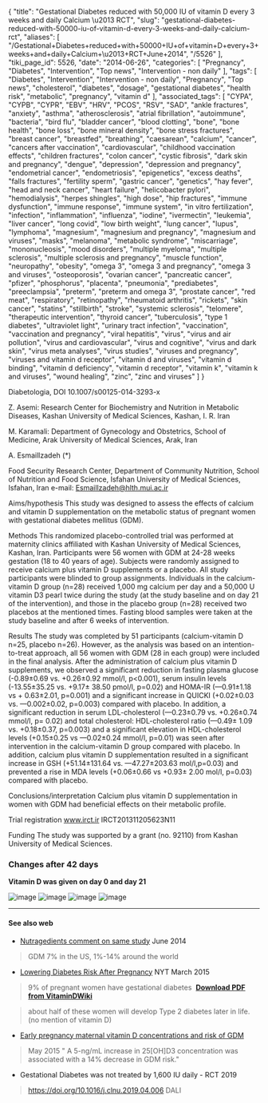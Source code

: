 {
    "title": "Gestational Diabetes reduced with 50,000 IU of vitamin D every 3 weeks and daily Calcium \u2013 RCT",
    "slug": "gestational-diabetes-reduced-with-50000-iu-of-vitamin-d-every-3-weeks-and-daily-calcium-rct",
    "aliases": [
        "/Gestational+Diabetes+reduced+with+50000+IU+of+vitamin+D+every+3+weeks+and+daily+Calcium+\u2013+RCT+June+2014",
        "/5526"
    ],
    "tiki_page_id": 5526,
    "date": "2014-06-26",
    "categories": [
        "Pregnancy",
        "Diabetes",
        "Intervention",
        "Top news",
        "Intervention - non daily"
    ],
    "tags": [
        "Diabetes",
        "Intervention",
        "Intervention - non daily",
        "Pregnancy",
        "Top news",
        "cholesterol",
        "diabetes",
        "dosage",
        "gestational diabetes",
        "health risk",
        "metabolic",
        "pregnancy",
        "vitamin d"
    ],
    "associated_tags": [
        "CYPA",
        "CYPB",
        "CYPR",
        "EBV",
        "HRV",
        "PCOS",
        "RSV",
        "SAD",
        "ankle fractures",
        "anxiety",
        "asthma",
        "atherosclerosis",
        "atrial fibrillation",
        "autoimmune",
        "bacteria",
        "bird flu",
        "bladder cancer",
        "blood clotting",
        "bone",
        "bone health",
        "bone loss",
        "bone mineral density",
        "bone stress fractures",
        "breast cancer",
        "breastfed",
        "breathing",
        "caesarean",
        "calcium",
        "cancer",
        "cancers after vaccination",
        "cardiovascular",
        "childhood vaccination effects",
        "children fractures",
        "colon cancer",
        "cystic fibrosis",
        "dark skin and pregnancy",
        "dengue",
        "depression",
        "depression and pregnancy",
        "endometrial cancer",
        "endometriosis",
        "epigenetics",
        "excess deaths",
        "falls fractures",
        "fertility sperm",
        "gastric cancer",
        "genetics",
        "hay fever",
        "head and neck cancer",
        "heart failure",
        "helicobacter pylori",
        "hemodialysis",
        "herpes shingles",
        "high dose",
        "hip fractures",
        "immune dysfunction",
        "immune response",
        "immune system",
        "in vitro fertilization",
        "infection",
        "inflammation",
        "influenza",
        "iodine",
        "ivermectin",
        "leukemia",
        "liver cancer",
        "long covid",
        "low birth weight",
        "lung cancer",
        "lupus",
        "lymphoma",
        "magnesium",
        "magnesium and pregnancy",
        "magnesium and viruses",
        "masks",
        "melanoma",
        "metabolic syndrome",
        "miscarriage",
        "mononucleosis",
        "mood disorders",
        "multiple myeloma",
        "multiple sclerosis",
        "multiple sclerosis and pregnancy",
        "muscle function",
        "neuropathy",
        "obesity",
        "omega 3",
        "omega 3 and pregnancy",
        "omega 3 and viruses",
        "osteoporosis",
        "ovarian cancer",
        "pancreatic cancer",
        "pfizer",
        "phosphorus",
        "placenta",
        "pneumonia",
        "prediabetes",
        "preeclampsia",
        "preterm",
        "preterm and omega 3",
        "prostate cancer",
        "red meat",
        "respiratory",
        "retinopathy",
        "rheumatoid arthritis",
        "rickets",
        "skin cancer",
        "statins",
        "stillbirth",
        "stroke",
        "systemic sclerosis",
        "telomere",
        "therapeutic intervention",
        "thyroid cancer",
        "tuberculosis",
        "type 1 diabetes",
        "ultraviolet light",
        "urinary tract infection",
        "vaccination",
        "vaccination and pregnancy",
        "viral hepatitis",
        "virus",
        "virus and air pollution",
        "virus and cardiovascular",
        "virus and cognitive",
        "virus and dark skin",
        "virus meta analyses",
        "virus studies",
        "viruses and pregnancy",
        "viruses and vitamin d receptor",
        "vitamin d and viruses",
        "vitamin d binding",
        "vitamin d deficiency",
        "vitamin d receptor",
        "vitamin k",
        "vitamin k and viruses",
        "wound healing",
        "zinc",
        "zinc and viruses"
    ]
}


Diabetologia, DOI 10.1007/s00125-014-3293-x

Z. Asemi: Research Center for Biochemistry and Nutrition in Metabolic Diseases, Kashan University of Medical Sciences, Kashan, I. R. Iran

M. Karamali: Department of Gynecology and Obstetrics, School of Medicine, Arak University of Medical Sciences, Arak, Iran

A. Esmaillzadeh (*)

Food Security Research Center, Department of Community Nutrition, School of Nutrition and Food Science, Isfahan University of Medical Sciences, Isfahan, Iran e-mail: Esmaillzadeh@hlth.mui.ac.ir

Aims/hypothesis This study was designed to assess the effects of calcium and vitamin D supplementation on the metabolic status of pregnant women with gestational diabetes mellitus (GDM).

Methods This randomized placebo-controlled trial was performed at maternity clinics affiliated with Kashan University of Medical Sciences, Kashan, Iran. Participants were 56 women with GDM at 24-28 weeks gestation (18 to 40 years of age). Subjects were randomly assigned to receive calcium plus vitamin D supplements or a placebo. All study participants were blinded to group assignments. Individuals in the calcium-vitamin D group (n=28) received 1,000 mg calcium per day and a 50,000 U vitamin D3 pearl twice during the study (at the study baseline and on day 21 of the intervention), and those in the placebo group (n=28) received two placebos at the mentioned times. Fasting blood samples were taken at the study baseline and after 6 weeks of intervention.

Results The study was completed by 51 participants (calcium-vitamin D n=25, placebo n=26). However, as the analysis was based on an intention-to-treat approach, all 56 women with GDM (28 in each group) were included in the final analysis. After the administration of calcium plus vitamin D supplements, we observed a significant reduction in fasting plasma glucose (-0.89±0.69 vs. +0.26±0.92 mmol/l, p<0.001), serum insulin levels (-13.55±35.25 vs. +9.17± 38.50 pmol/l, p=0.02) and HOMA-IR (—0.91±1.18 vs + 0.63±2.01, p=0.001) and a significant increase in QUICKI (+0.02±0.03 vs. —0.002±0.02, p=0.003) compared with placebo. In addition, a significant reduction in serum LDL-cholesterol (—0.23±0.79 vs. +0.26±0.74 mmol/l, p= 0.02) and total cholesterol: HDL-cholesterol ratio (—0.49± 1.09 vs. +0.18±0.37, p=0.003) and a significant elevation in HDL-cholesterol levels (+0.15±0.25 vs —0.02±0.24 mmol/l, p=0.01) was seen after intervention in the calcium-vitamin D group compared with placebo. In addition, calcium plus vitamin D supplementation resulted in a significant increase in GSH (+51.14±131.64 vs. —47.27±203.63 mol/l,p=0.03) and prevented a rise in MDA levels (+0.06±0.66 vs +0.93± 2.00 mol/l, p=0.03) compared with placebo.

Conclusions/interpretation Calcium plus vitamin D supplementation in women with GDM had beneficial effects on their metabolic profile.

Trial registration www.irct.ir IRCT201311205623N11

Funding The study was supported by a grant (no. 92110) from Kashan University of Medical Sciences.

### Changes after 42 days

 **Vitamin D was given on day 0 and day 21** 

<img src="https://d378j1rmrlek7x.cloudfront.net/attachments/jpeg/gdm1.jpg" alt="image">

<img src="https://d378j1rmrlek7x.cloudfront.net/attachments/jpeg/gdm2.jpg" alt="image">

<img src="https://d378j1rmrlek7x.cloudfront.net/attachments/jpeg/gdm3.jpg" alt="image">

<img src="https://d378j1rmrlek7x.cloudfront.net/attachments/jpeg/gdm4.jpg" alt="image">

---

#### See also web

* [Nutragedients comment on same study](http://www.nutraingredients.com/Research/Calcium-and-vitamin-D-metabolic-pregnancy-diabetes?utm_source=RSS_text_news&utm_medium=RSS+feed&utm_campaign=RSS+Text+News&utm_reader=feedly) June 2014

> GDM 7% in the US, 1%-14% around the world

* [Lowering Diabetes Risk After Pregnancy](http://well.blogs.nytimes.com/2015/03/02/lowering-diabetes-risk-after-pregnancy/?_r=0) NYT March 2015

> 9% of pregnant women have gestational diabetes  **<i class="fas fa-file-pdf" style="margin-right: 0.3em;"></i><a href="https://d378j1rmrlek7x.cloudfront.net/attachments/pdf/gestational-diabetes-then-later-diabetes.pdf">Download PDF from VitaminDWiki</a>** 

> about half of these women will develop Type 2 diabetes later in life. (no mention of vitamin D)

* [Early pregnancy maternal vitamin D concentrations and risk of GDM](http://www.ncbi.nlm.nih.gov/pubmed/25808081?dopt=Abstract)

> May 2015 " A 5-ng/mL increase in 25<span>[OH]</span>D3 concentration was associated with a 14% decrease in GDM risk."

* Gestational Diabetes was not treated by 1,600 IU daily - RCT 2019

> https://doi.org/10.1016/j.clnu.2019.04.006 DALI